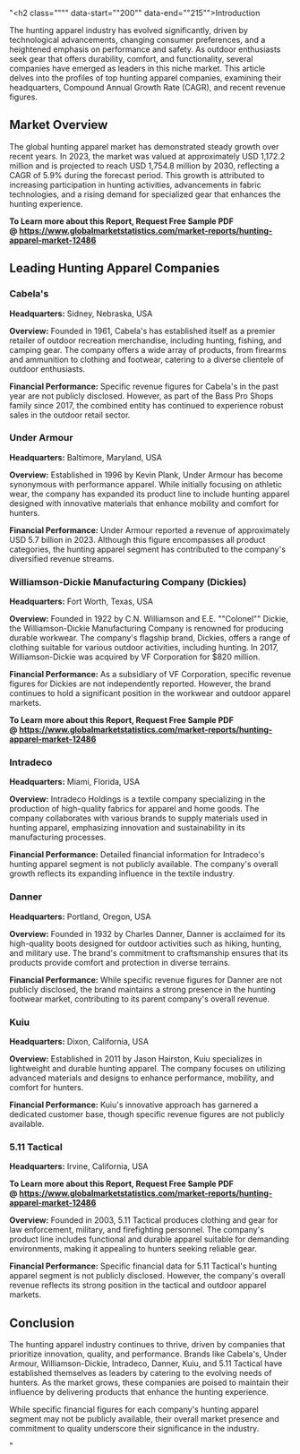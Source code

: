 "<h2 class="""" data-start=""200"" data-end=""215"">Introduction</h2>
<p class="""" data-start=""217"" data-end=""374""><span class=""relative -mx-px my-[-0.2rem] rounded px-px py-[0.2rem]"">The hunting apparel industry has evolved significantly, driven by technological advancements, changing consumer preferences, and a heightened emphasis on performance and safety.</span> <span class=""relative -mx-px my-[-0.2rem] rounded px-px py-[0.2rem]"">As outdoor enthusiasts seek gear that offers durability, comfort, and functionality, several companies have emerged as leaders in this niche market.</span> <span class=""relative -mx-px my-[-0.2rem] rounded px-px py-[0.2rem]"">This article delves into the profiles of top hunting apparel companies, examining their headquarters, Compound Annual Growth Rate (CAGR), and recent revenue figures.</span></p>
<h2 class="""" data-start=""376"" data-end=""394"">Market Overview</h2>
<p class="""" data-start=""396"" data-end=""591""><span class=""relative -mx-px my-[-0.2rem] rounded px-px py-[0.2rem]"">The global hunting apparel market has demonstrated steady growth over recent years.</span> <span class=""relative -mx-px my-[-0.2rem] rounded px-px py-[0.2rem]"">In 2023, the market was valued at approximately USD 1,172.2 million and is projected to reach USD 1,754.8 million by 2030, reflecting a CAGR of 5.9% during the forecast period.</span> <span class=""relative -mx-px my-[-0.2rem] rounded px-px py-[0.2rem]"">This growth is attributed to increasing participation in hunting activities, advancements in fabric technologies, and a rising demand for specialized gear that enhances the hunting experience.</span></p>
<p class="""" data-start=""396"" data-end=""591""><strong>To Learn more about this Report, Request Free Sample PDF @&nbsp;<a href=""https://www.globalmarketstatistics.com/market-reports/hunting-apparel-market-12486"">https://www.globalmarketstatistics.com/market-reports/hunting-apparel-market-12486</a></strong></p>
<h2 class="""" data-start=""593"" data-end=""629"">Leading Hunting Apparel Companies</h2>
<h3 class="""" data-start=""631"" data-end=""643"">Cabela's</h3>
<p class="""" data-start=""645"" data-end=""746""><strong data-start=""645"" data-end=""662"">Headquarters:</strong> <span class=""relative -mx-px my-[-0.2rem] rounded px-px py-[0.2rem]"">Sidney, Nebraska, USA</span></p>
<p class="""" data-start=""748"" data-end=""887""><strong data-start=""748"" data-end=""761"">Overview:</strong> <span class=""relative -mx-px my-[-0.2rem] rounded px-px py-[0.2rem]"">Founded in 1961, Cabela's has established itself as a premier retailer of outdoor recreation merchandise, including hunting, fishing, and camping gear.</span> <span class=""relative -mx-px my-[-0.2rem] rounded px-px py-[0.2rem]"">The company offers a wide array of products, from firearms and ammunition to clothing and footwear, catering to a diverse clientele of outdoor enthusiasts.</span></p>
<p class="""" data-start=""889"" data-end=""1041""><strong data-start=""889"" data-end=""915"">Financial Performance:</strong> <span class=""relative -mx-px my-[-0.2rem] rounded px-px py-[0.2rem]"">Specific revenue figures for Cabela's in the past year are not publicly disclosed.</span> <span class=""relative -mx-px my-[-0.2rem] rounded px-px py-[0.2rem]"">However, as part of the Bass Pro Shops family since 2017, the combined entity has continued to experience robust sales in the outdoor retail sector.</span></p>
<h3 class="""" data-start=""1043"" data-end=""1059"">Under Armour</h3>
<p class="""" data-start=""1061"" data-end=""1164""><strong data-start=""1061"" data-end=""1078"">Headquarters:</strong> <span class=""relative -mx-px my-[-0.2rem] rounded px-px py-[0.2rem]"">Baltimore, Maryland, USA</span></p>
<p class="""" data-start=""1166"" data-end=""1305""><strong data-start=""1166"" data-end=""1179"">Overview:</strong> <span class=""relative -mx-px my-[-0.2rem] rounded px-px py-[0.2rem]"">Established in 1996 by Kevin Plank, Under Armour has become synonymous with performance apparel.</span> <span class=""relative -mx-px my-[-0.2rem] rounded px-px py-[0.2rem]"">While initially focusing on athletic wear, the company has expanded its product line to include hunting apparel designed with innovative materials that enhance mobility and comfort for hunters.</span></p>
<p class="""" data-start=""1307"" data-end=""1459""><strong data-start=""1307"" data-end=""1333"">Financial Performance:</strong> <span class=""relative -mx-px my-[-0.2rem] rounded px-px py-[0.2rem]"">Under Armour reported a revenue of approximately USD 5.7 billion in 2023.</span> <span class=""relative -mx-px my-[-0.2rem] rounded px-px py-[0.2rem]"">Although this figure encompasses all product categories, the hunting apparel segment has contributed to the company's diversified revenue streams.</span></p>
<h3 class="""" data-start=""1461"" data-end=""1514"">Williamson-Dickie Manufacturing Company (Dickies)</h3>
<p class="""" data-start=""1516"" data-end=""1619""><strong data-start=""1516"" data-end=""1533"">Headquarters:</strong> <span class=""relative -mx-px my-[-0.2rem] rounded px-px py-[0.2rem]"">Fort Worth, Texas, USA</span></p>
<p class="""" data-start=""1621"" data-end=""1840""><strong data-start=""1621"" data-end=""1634"">Overview:</strong> <span class=""relative -mx-px my-[-0.2rem] rounded px-px py-[0.2rem]"">Founded in 1922 by C.N. Williamson and E.E. ""Colonel"" Dickie, the Williamson-Dickie Manufacturing Company is renowned for producing durable workwear.</span> <span class=""relative -mx-px my-[-0.2rem] rounded px-px py-[0.2rem]"">The company's flagship brand, Dickies, offers a range of clothing suitable for various outdoor activities, including hunting.</span> <span class=""relative -mx-px my-[-0.2rem] rounded px-px py-[0.2rem]"">In 2017, Williamson-Dickie was acquired by VF Corporation for $820 million.</span></p>
<p class="""" data-start=""1842"" data-end=""1994""><strong data-start=""1842"" data-end=""1868"">Financial Performance:</strong> <span class=""relative -mx-px my-[-0.2rem] rounded px-px py-[0.2rem]"">As a subsidiary of VF Corporation, specific revenue figures for Dickies are not independently reported.</span> <span class=""relative -mx-px my-[-0.2rem] rounded px-px py-[0.2rem]"">However, the brand continues to hold a significant position in the workwear and outdoor apparel markets.</span></p>
<p class="""" data-start=""1842"" data-end=""1994""><strong>To Learn more about this Report, Request Free Sample PDF @&nbsp;<a href=""https://www.globalmarketstatistics.com/market-reports/hunting-apparel-market-12486"">https://www.globalmarketstatistics.com/market-reports/hunting-apparel-market-12486</a></strong></p>
<h3 class="""" data-start=""1996"" data-end=""2009"">Intradeco</h3>
<p class="""" data-start=""2011"" data-end=""2114""><strong data-start=""2011"" data-end=""2028"">Headquarters:</strong> <span class=""relative -mx-px my-[-0.2rem] rounded px-px py-[0.2rem]"">Miami, Florida, USA</span></p>
<p class="""" data-start=""2116"" data-end=""2255""><strong data-start=""2116"" data-end=""2129"">Overview:</strong> <span class=""relative -mx-px my-[-0.2rem] rounded px-px py-[0.2rem]"">Intradeco Holdings is a textile company specializing in the production of high-quality fabrics for apparel and home goods.</span> <span class=""relative -mx-px my-[-0.2rem] rounded px-px py-[0.2rem]"">The company collaborates with various brands to supply materials used in hunting apparel, emphasizing innovation and sustainability in its manufacturing processes.</span></p>
<p class="""" data-start=""2257"" data-end=""2409""><strong data-start=""2257"" data-end=""2283"">Financial Performance:</strong> <span class=""relative -mx-px my-[-0.2rem] rounded px-px py-[0.2rem]"">Detailed financial information for Intradeco's hunting apparel segment is not publicly available.</span> <span class=""relative -mx-px my-[-0.2rem] rounded px-px py-[0.2rem]"">The company's overall growth reflects its expanding influence in the textile industry.</span></p>
<h3 class="""" data-start=""2411"" data-end=""2421"">Danner</h3>
<p class="""" data-start=""2423"" data-end=""2526""><strong data-start=""2423"" data-end=""2440"">Headquarters:</strong> <span class=""relative -mx-px my-[-0.2rem] rounded px-px py-[0.2rem]"">Portland, Oregon, USA</span></p>
<p class="""" data-start=""2528"" data-end=""2667""><strong data-start=""2528"" data-end=""2541"">Overview:</strong> <span class=""relative -mx-px my-[-0.2rem] rounded px-px py-[0.2rem]"">Founded in 1932 by Charles Danner, Danner is acclaimed for its high-quality boots designed for outdoor activities such as hiking, hunting, and military use.</span> <span class=""relative -mx-px my-[-0.2rem] rounded px-px py-[0.2rem]"">The brand's commitment to craftsmanship ensures that its products provide comfort and protection in diverse terrains.</span></p>
<p class="""" data-start=""2669"" data-end=""2781""><strong data-start=""2669"" data-end=""2695"">Financial Performance:</strong> <span class=""relative -mx-px my-[-0.2rem] rounded px-px py-[0.2rem]"">While specific revenue figures for Danner are not publicly disclosed, the brand maintains a strong presence in the hunting footwear market, contributing to its parent company's overall revenue.</span></p>
<h3 class="""" data-start=""2783"" data-end=""2791"">Kuiu</h3>
<p class="""" data-start=""2793"" data-end=""2896""><strong data-start=""2793"" data-end=""2810"">Headquarters:</strong> <span class=""relative -mx-px my-[-0.2rem] rounded px-px py-[0.2rem]"">Dixon, California, USA</span></p>
<p class="""" data-start=""2898"" data-end=""3037""><strong data-start=""2898"" data-end=""2911"">Overview:</strong> <span class=""relative -mx-px my-[-0.2rem] rounded px-px py-[0.2rem]"">Established in 2011 by Jason Hairston, Kuiu specializes in lightweight and durable hunting apparel.</span> <span class=""relative -mx-px my-[-0.2rem] rounded px-px py-[0.2rem]"">The company focuses on utilizing advanced materials and designs to enhance performance, mobility, and comfort for hunters.</span></p>
<p class="""" data-start=""3039"" data-end=""3151""><strong data-start=""3039"" data-end=""3065"">Financial Performance:</strong> <span class=""relative -mx-px my-[-0.2rem] rounded px-px py-[0.2rem]"">Kuiu's innovative approach has garnered a dedicated customer base, though specific revenue figures are not publicly available.</span></p>
<h3 class="""" data-start=""3153"" data-end=""3170"">5.11 Tactical</h3>
<p class="""" data-start=""3172"" data-end=""3275""><strong data-start=""3172"" data-end=""3189"">Headquarters:</strong> <span class=""relative -mx-px my-[-0.2rem] rounded px-px py-[0.2rem]"">Irvine, California, USA</span></p>
<p class="""" data-start=""3172"" data-end=""3275""><strong>To Learn more about this Report, Request Free Sample PDF @&nbsp;<a href=""https://www.globalmarketstatistics.com/market-reports/hunting-apparel-market-12486"">https://www.globalmarketstatistics.com/market-reports/hunting-apparel-market-12486</a></strong></p>
<p class="""" data-start=""3277"" data-end=""3416""><strong data-start=""3277"" data-end=""3290"">Overview:</strong> <span class=""relative -mx-px my-[-0.2rem] rounded px-px py-[0.2rem]"">Founded in 2003, 5.11 Tactical produces clothing and gear for law enforcement, military, and firefighting personnel.</span> <span class=""relative -mx-px my-[-0.2rem] rounded px-px py-[0.2rem]"">The company's product line includes functional and durable apparel suitable for demanding environments, making it appealing to hunters seeking reliable gear.</span></p>
<p class="""" data-start=""3418"" data-end=""3570""><strong data-start=""3418"" data-end=""3444"">Financial Performance:</strong> <span class=""relative -mx-px my-[-0.2rem] rounded px-px py-[0.2rem]"">Specific financial data for 5.11 Tactical's hunting apparel segment is not publicly disclosed.</span> <span class=""relative -mx-px my-[-0.2rem] rounded px-px py-[0.2rem]"">However, the company's overall revenue reflects its strong position in the tactical and outdoor apparel markets.</span></p>
<h2 class="""" data-start=""3572"" data-end=""3585"">Conclusion</h2>
<p class="""" data-start=""3587"" data-end=""3752""><span class=""relative -mx-px my-[-0.2rem] rounded px-px py-[0.2rem]"">The hunting apparel industry continues to thrive, driven by companies that prioritize innovation, quality, and performance.</span> <span class=""relative -mx-px my-[-0.2rem] rounded px-px py-[0.2rem]"">Brands like Cabela's, Under Armour, Williamson-Dickie, Intradeco, Danner, Kuiu, and 5.11 Tactical have established themselves as leaders by catering to the evolving needs of hunters.</span> <span class=""relative -mx-px my-[-0.2rem] rounded px-px py-[0.2rem]"">As the market grows, these companies are poised to maintain their influence by delivering products that enhance the hunting experience.</span></p>
<p class="""" data-start=""3754"" data-end=""4177"">While specific financial figures for each company's hunting apparel segment may not be publicly available, their overall market presence and commitment to quality underscore their significance in the industry.</p>"
